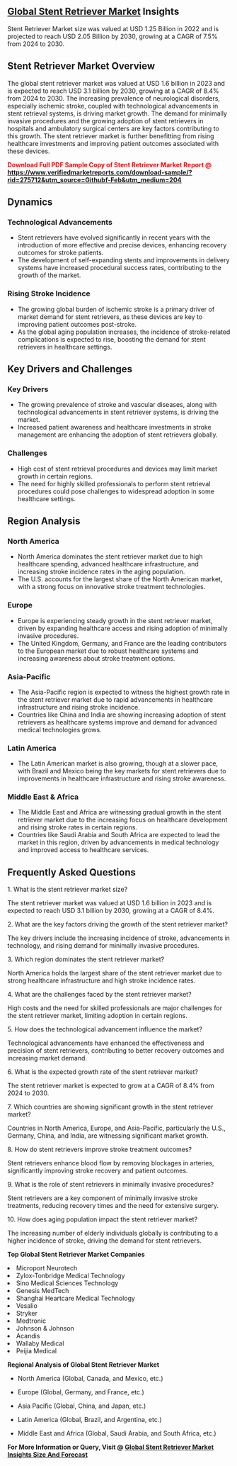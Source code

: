 <h2><a href="https://www.verifiedmarketreports.com/download-sample/?rid=275712&amp;utm_source=Githubf&amp;utm_medium=204" target="_blank">Global Stent Retriever Market</a> Insights</h2><p>Stent Retriever Market size was valued at USD 1.25 Billion in 2022 and is projected to reach USD 2.05 Billion by 2030, growing at a CAGR of 7.5% from 2024 to 2030.</p><p> <h2>Stent Retriever Market Overview</h2> <p>The global stent retriever market was valued at USD 1.6 billion in 2023 and is expected to reach USD 3.1 billion by 2030, growing at a CAGR of 8.4% from 2024 to 2030. The increasing prevalence of neurological disorders, especially ischemic stroke, coupled with technological advancements in stent retrieval systems, is driving market growth. The demand for minimally invasive procedures and the growing adoption of stent retrievers in hospitals and ambulatory surgical centers are key factors contributing to this growth. The stent retriever market is further benefitting from rising healthcare investments and improving patient outcomes associated with these devices.</p> <p><strong><p><span class=""><span style="color: #ff0000;"><strong>Download Full PDF Sample Copy of Stent Retriever Market Report</strong> @ </span><a href="https://www.verifiedmarketreports.com/download-sample/?rid=275712&amp;utm_source=Githubf-Feb&amp;utm_medium=204" target="_blank">https://www.verifiedmarketreports.com/download-sample/?rid=275712&amp;utm_source=Githubf-Feb&amp;utm_medium=204</a></span></p></strong></p> <h2>Dynamics</h2> <h3>Technological Advancements</h3> <ul> <li>Stent retrievers have evolved significantly in recent years with the introduction of more effective and precise devices, enhancing recovery outcomes for stroke patients.</li> <li>The development of self-expanding stents and improvements in delivery systems have increased procedural success rates, contributing to the growth of the market.</li> </ul> <h3>Rising Stroke Incidence</h3> <ul> <li>The growing global burden of ischemic stroke is a primary driver of market demand for stent retrievers, as these devices are key to improving patient outcomes post-stroke.</li> <li>As the global aging population increases, the incidence of stroke-related complications is expected to rise, boosting the demand for stent retrievers in healthcare settings.</li> </ul> <h2>Key Drivers and Challenges</h2> <h3>Key Drivers</h3> <ul> <li>The growing prevalence of stroke and vascular diseases, along with technological advancements in stent retriever systems, is driving the market.</li> <li>Increased patient awareness and healthcare investments in stroke management are enhancing the adoption of stent retrievers globally.</li> </ul> <h3>Challenges</h3> <ul> <li>High cost of stent retrieval procedures and devices may limit market growth in certain regions.</li> <li>The need for highly skilled professionals to perform stent retrieval procedures could pose challenges to widespread adoption in some healthcare settings.</li> </ul> <h2>Region Analysis</h2> <h3>North America</h3> <ul> <li>North America dominates the stent retriever market due to high healthcare spending, advanced healthcare infrastructure, and increasing stroke incidence rates in the aging population.</li> <li>The U.S. accounts for the largest share of the North American market, with a strong focus on innovative stroke treatment technologies.</li> </ul> <h3>Europe</h3> <ul> <li>Europe is experiencing steady growth in the stent retriever market, driven by expanding healthcare access and rising adoption of minimally invasive procedures.</li> <li>The United Kingdom, Germany, and France are the leading contributors to the European market due to robust healthcare systems and increasing awareness about stroke treatment options.</li> </ul> <h3>Asia-Pacific</h3> <ul> <li>The Asia-Pacific region is expected to witness the highest growth rate in the stent retriever market due to rapid advancements in healthcare infrastructure and rising stroke incidence.</li> <li>Countries like China and India are showing increasing adoption of stent retrievers as healthcare systems improve and demand for advanced medical technologies grows.</li> </ul> <h3>Latin America</h3> <ul> <li>The Latin American market is also growing, though at a slower pace, with Brazil and Mexico being the key markets for stent retrievers due to improvements in healthcare infrastructure and rising stroke awareness.</li> </ul> <h3>Middle East & Africa</h3> <ul> <li>The Middle East and Africa are witnessing gradual growth in the stent retriever market due to the increasing focus on healthcare development and rising stroke rates in certain regions.</li> <li>Countries like Saudi Arabia and South Africa are expected to lead the market in this region, driven by advancements in medical technology and improved access to healthcare services.</li> </ul> <h2>Frequently Asked Questions</h2> <p>1. What is the stent retriever market size?</p> <p>The stent retriever market was valued at USD 1.6 billion in 2023 and is expected to reach USD 3.1 billion by 2030, growing at a CAGR of 8.4%.</p> <p>2. What are the key factors driving the growth of the stent retriever market?</p> <p>The key drivers include the increasing incidence of stroke, advancements in technology, and rising demand for minimally invasive procedures.</p> <p>3. Which region dominates the stent retriever market?</p> <p>North America holds the largest share of the stent retriever market due to strong healthcare infrastructure and high stroke incidence rates.</p> <p>4. What are the challenges faced by the stent retriever market?</p> <p>High costs and the need for skilled professionals are major challenges for the stent retriever market, limiting adoption in certain regions.</p> <p>5. How does the technological advancement influence the market?</p> <p>Technological advancements have enhanced the effectiveness and precision of stent retrievers, contributing to better recovery outcomes and increasing market demand.</p> <p>6. What is the expected growth rate of the stent retriever market?</p> <p>The stent retriever market is expected to grow at a CAGR of 8.4% from 2024 to 2030.</p> <p>7. Which countries are showing significant growth in the stent retriever market?</p> <p>Countries in North America, Europe, and Asia-Pacific, particularly the U.S., Germany, China, and India, are witnessing significant market growth.</p> <p>8. How do stent retrievers improve stroke treatment outcomes?</p> <p>Stent retrievers enhance blood flow by removing blockages in arteries, significantly improving stroke recovery and patient outcomes.</p> <p>9. What is the role of stent retrievers in minimally invasive procedures?</p> <p>Stent retrievers are a key component of minimally invasive stroke treatments, reducing recovery times and the need for extensive surgery.</p> <p>10. How does aging population impact the stent retriever market?</p> <p>The increasing number of elderly individuals globally is contributing to a higher incidence of stroke, driving the demand for stent retrievers.</p> </p><p><strong>Top Global Stent Retriever Market Companies</strong></p><div data-test-id=""><p><li>Microport Neurotech</li><li> Zylox-Tonbridge Medical Technology</li><li> Sino Medical Sciences Technology</li><li> Genesis MedTech</li><li> Shanghai Heartcare Medical Technology</li><li> Vesalio</li><li> Stryker</li><li> Medtronic</li><li> Johnson & Johnson</li><li> Acandis</li><li> Wallaby Medical</li><li> Peijia Medical</li></p><div><strong>Regional Analysis of&nbsp;Global Stent Retriever Market</strong></div><ul><li dir="ltr"><p dir="ltr">North America&nbsp;(Global, Canada, and Mexico, etc.)</p></li><li dir="ltr"><p dir="ltr">Europe (Global, Germany, and France, etc.)</p></li><li dir="ltr"><p dir="ltr">Asia Pacific&nbsp;(Global, China, and Japan, etc.)</p></li><li dir="ltr"><p dir="ltr">Latin America&nbsp;(Global, Brazil, and Argentina, etc.)</p></li><li dir="ltr">Middle East and Africa&nbsp;(Global, Saudi Arabia, and South Africa, etc.)</li></ul><p><strong>For More Information or Query, Visit @&nbsp;</strong><strong><a href="https://www.verifiedmarketreports.com/product/stent-retriever-market/?utm_source=Githubf&amp;utm_medium=204" target="_blank">Global Stent Retriever Market Insights Size And Forecast</a></strong></p></div>
